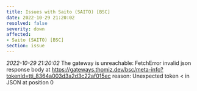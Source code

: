 ```yaml
---
title: Issues with Saito (SAITO) [BSC]
date: 2022-10-29 21:20:02
resolved: false
severity: down
affected:
- Saito (SAITO) [BSC]
section: issue
---
```


*2022-10-29 21:20:02* The gateway is unreachable: FetchError invalid json response body at https://gateways.thomiz.dev/bsc/meta-info?tokenId=tti_8364a003d3a2d3c22af015ec reason: Unexpected token < in JSON at position 0